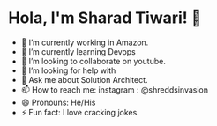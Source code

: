 <h1> Hola, I'm Sharad Tiwari! 👋 </h1>

- 🔭 I’m currently working in Amazon.
- 🌱 I’m currently learning Devops
- 👯 I’m looking to collaborate on youtube.
- 🤔 I’m looking for help with 
- 💬 Ask me about Solution Architect.
- 📫 How to reach me: instagram : @shreddsinvasion
- 😄 Pronouns: He/His
- ⚡ Fun fact: I love cracking jokes.
